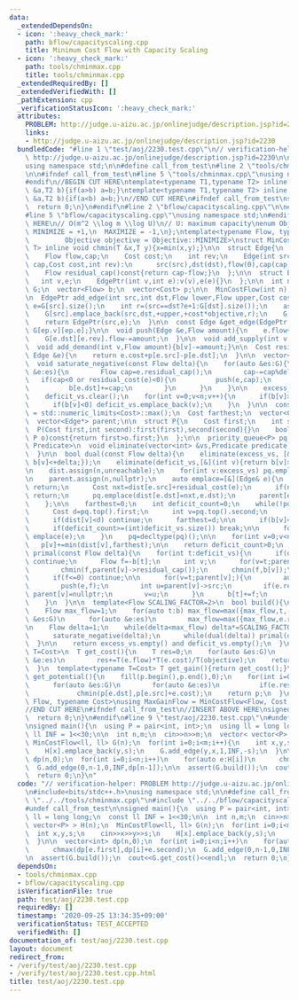 ```yaml
---
data:
  _extendedDependsOn:
  - icon: ':heavy_check_mark:'
    path: bflow/capacityscaling.cpp
    title: Minimum Cost Flow with Capacity Scaling
  - icon: ':heavy_check_mark:'
    path: tools/chminmax.cpp
    title: tools/chminmax.cpp
  _extendedRequiredBy: []
  _extendedVerifiedWith: []
  _pathExtension: cpp
  _verificationStatusIcon: ':heavy_check_mark:'
  attributes:
    PROBLEM: http://judge.u-aizu.ac.jp/onlinejudge/description.jsp?id=2230
    links:
    - http://judge.u-aizu.ac.jp/onlinejudge/description.jsp?id=2230
  bundledCode: "#line 1 \"test/aoj/2230.test.cpp\"\n// verification-helper: PROBLEM\
    \ http://judge.u-aizu.ac.jp/onlinejudge/description.jsp?id=2230\n\n#include<bits/stdc++.h>\n\
    using namespace std;\n\n#define call_from_test\n#line 2 \"tools/chminmax.cpp\"\
    \n\n#ifndef call_from_test\n#line 5 \"tools/chminmax.cpp\"\nusing namespace std;\n\
    #endif\n//BEGIN CUT HERE\ntemplate<typename T1,typename T2> inline void chmin(T1\
    \ &a,T2 b){if(a>b) a=b;}\ntemplate<typename T1,typename T2> inline void chmax(T1\
    \ &a,T2 b){if(a<b) a=b;}\n//END CUT HERE\n#ifndef call_from_test\nsigned main(){\n\
    \  return 0;\n}\n#endif\n#line 2 \"bflow/capacityscaling.cpp\"\n\n#ifndef call_from_test\n\
    #line 5 \"bflow/capacityscaling.cpp\"\nusing namespace std;\n#endif\n//BEGIN CUT\
    \ HERE\n// O(m^2 \\log m \\log U)\n// U: maximum capacity\nenum Objective{\n \
    \ MINIMIZE = +1,\n  MAXIMIZE = -1,\n};\ntemplate<typename Flow, typename Cost,\n\
    \         Objective objective = Objective::MINIMIZE>\nstruct MinCostFlow{\n  template<typename\
    \ T> inline void chmin(T &x,T y){x=min(x,y);}\n\n  struct Edge{\n    int src,dst;\n\
    \    Flow flow,cap;\n    Cost cost;\n    int rev;\n    Edge(int src,int dst,Flow\
    \ cap,Cost cost,int rev):\n      src(src),dst(dst),flow(0),cap(cap),cost(cost),rev(rev){}\n\
    \    Flow residual_cap()const{return cap-flow;}\n  };\n\n  struct EdgePtr{\n \
    \   int v,e;\n    EdgePtr(int v,int e):v(v),e(e){}\n  };\n\n  int n;\n  vector<vector<Edge>>\
    \ G;\n  vector<Flow> b;\n  vector<Cost> p;\n\n  MinCostFlow(int n):n(n),G(n),b(n,0){}\n\
    \n  EdgePtr add_edge(int src,int dst,Flow lower,Flow upper,Cost cost){\n    int\
    \ e=G[src].size();\n    int r=(src==dst?e+1:G[dst].size());\n    assert(lower<=upper);\n\
    \    G[src].emplace_back(src,dst,+upper,+cost*objective,r);\n    G[dst].emplace_back(dst,src,-lower,-cost*objective,e);\n\
    \    return EdgePtr(src,e);\n  }\n\n  const Edge &get_edge(EdgePtr ep)const{return\
    \ G[ep.v][ep.e];}\n\n  void push(Edge &e,Flow amount){\n    e.flow+=amount;\n\
    \    G[e.dst][e.rev].flow-=amount;\n  }\n\n  void add_supply(int v,Flow amount){b[v]+=amount;}\n\
    \  void add_demand(int v,Flow amount){b[v]-=amount;}\n\n  Cost residual_cost(const\
    \ Edge &e){\n    return e.cost+p[e.src]-p[e.dst];\n  }\n\n  vector<int> excess_vs,deficit_vs;\n\
    \  void saturate_negative(const Flow delta){\n    for(auto &es:G){\n      for(auto\
    \ &e:es){\n        Flow cap=e.residual_cap();\n        cap-=cap%delta;\n     \
    \   if(cap<0 or residual_cost(e)<0){\n          push(e,cap);\n          b[e.src]-=cap;\n\
    \          b[e.dst]+=cap;\n        }\n      }\n    }\n\n    excess_vs.clear();\n\
    \    deficit_vs.clear();\n    for(int v=0;v<n;v++){\n      if(b[v]>0) excess_vs.emplace_back(v);\n\
    \      if(b[v]<0) deficit_vs.emplace_back(v);\n    }\n  }\n\n  const Cost unreachable\
    \ = std::numeric_limits<Cost>::max();\n  Cost farthest;\n  vector<Cost> dist;\n\
    \  vector<Edge*> parent;\n\n  struct P{\n    Cost first;\n    int second;\n  \
    \  P(Cost first,int second):first(first),second(second){}\n    bool operator<(const\
    \ P o)const{return first>o.first;}\n  };\n\n  priority_queue<P> pq;\n\n  template<typename\
    \ Predicate>\n  void eliminate(vector<int> &vs,Predicate predicate){\n    vs.erase(remove_if(begin(vs),end(vs),predicate),end(vs));\n\
    \  }\n\n  bool dual(const Flow delta){\n    eliminate(excess_vs, [&](int v){return\
    \ b[v]<+delta;});\n    eliminate(deficit_vs,[&](int v){return b[v]>-delta;});\n\
    \n    dist.assign(n,unreachable);\n    for(int v:excess_vs) pq.emplace(dist[v]=0,v);\n\
    \n    parent.assign(n,nullptr);\n    auto emplace=[&](Edge& e){\n      if(e.residual_cap()<delta)\
    \ return;\n      Cost nxt=dist[e.src]+residual_cost(e);\n      if(nxt>=dist[e.dst])\
    \ return;\n      pq.emplace(dist[e.dst]=nxt,e.dst);\n      parent[e.dst]=&e;\n\
    \    };\n\n    farthest=0;\n    int deficit_count=0;\n    while(!pq.empty()){\n\
    \      Cost d=pq.top().first;\n      int v=pq.top().second;\n      pq.pop();\n\
    \      if(dist[v]<d) continue;\n      farthest=d;\n\n      if(b[v]<=-delta) deficit_count++;\n\
    \      if(deficit_count>=(int)deficit_vs.size()) break;\n\n      for(auto &e:G[v])\
    \ emplace(e);\n    }\n    pq=decltype(pq)();\n\n    for(int v=0;v<n;v++)\n   \
    \   p[v]+=min(dist[v],farthest);\n\n    return deficit_count>0;\n  }\n\n  void\
    \ primal(const Flow delta){\n    for(int t:deficit_vs){\n      if(dist[t]>farthest)\
    \ continue;\n      Flow f=-b[t];\n      int v;\n      for(v=t;parent[v];v=parent[v]->src)\n\
    \        chmin(f,parent[v]->residual_cap());\n      chmin(f,b[v]);\n\n      f-=f%delta;\n\
    \      if(f<=0) continue;\n\n      for(v=t;parent[v];){\n        auto &e=*parent[v];\n\
    \        push(e,f);\n        int u=parent[v]->src;\n        if(e.residual_cap()<=0)\
    \ parent[v]=nullptr;\n        v=u;\n      }\n      b[t]+=f;\n      b[v]-=f;\n\
    \    }\n  }\n\n  template<Flow SCALING_FACTOR=2>\n  bool build(){\n    p.resize(n);\n\
    \    Flow max_flow=1;\n    for(auto t:b) max_flow=max({max_flow,t,-t});\n    for(auto\
    \ &es:G)\n      for(auto &e:es)\n        max_flow=max({max_flow,e.residual_cap(),-e.residual_cap()});\n\
    \n    Flow delta=1;\n    while(delta<max_flow) delta*=SCALING_FACTOR;\n    for(;delta;delta/=SCALING_FACTOR){\n\
    \      saturate_negative(delta);\n      while(dual(delta)) primal(delta);\n  \
    \  }\n\n    return excess_vs.empty() and deficit_vs.empty();\n  }\n\n  template<typename\
    \ T=Cost>\n  T get_cost(){\n    T res=0;\n    for(auto &es:G)\n      for(auto\
    \ &e:es)\n        res+=T(e.flow)*T(e.cost)/T(objective);\n    return res/T(2);\n\
    \  }\n  template<typename T=Cost> T get_gain(){return get_cost();}\n\n  vector<Cost>\
    \ get_potential(){\n    fill(p.begin(),p.end(),0);\n    for(int i=0;i<n;i++)\n\
    \      for(auto &es:G)\n        for(auto &e:es)\n          if(e.residual_cap()>0)\n\
    \            chmin(p[e.dst],p[e.src]+e.cost);\n    return p;\n  }\n};\n\ntemplate<typename\
    \ Flow, typename Cost>\nusing MaxGainFlow = MinCostFlow<Flow, Cost, Objective::MAXIMIZE>;\n\
    //END CUT HERE\n#ifndef call_from_test\n//INSERT ABOVE HERE\nsigned main(){\n\
    \  return 0;\n}\n#endif\n#line 9 \"test/aoj/2230.test.cpp\"\n#undef call_from_test\n\
    \nsigned main(){\n  using P = pair<int, int>;\n  using ll = long long;\n  const\
    \ ll INF = 1<<30;\n\n  int n,m;\n  cin>>n>>m;\n  vector< vector<P> > H(n);\n \
    \ MinCostFlow<ll, ll> G(n);\n  for(int i=0;i<m;i++){\n    int x,y,s;\n    cin>>x>>y>>s;\n\
    \    H[x].emplace_back(y,s);\n    G.add_edge(y,x,1,INF,-s);\n  }\n\n  vector<int>\
    \ dp(n,0);\n  for(int i=0;i<n;i++)\n    for(auto e:H[i])\n      chmax(dp[e.first],dp[i]+e.second);\n\
    \  G.add_edge(0,n-1,0,INF,dp[n-1]);\n\n  assert(G.build());\n  cout<<G.get_cost()<<endl;\n\
    \  return 0;\n}\n"
  code: "// verification-helper: PROBLEM http://judge.u-aizu.ac.jp/onlinejudge/description.jsp?id=2230\n\
    \n#include<bits/stdc++.h>\nusing namespace std;\n\n#define call_from_test\n#include\
    \ \"../../tools/chminmax.cpp\"\n#include \"../../bflow/capacityscaling.cpp\"\n\
    #undef call_from_test\n\nsigned main(){\n  using P = pair<int, int>;\n  using\
    \ ll = long long;\n  const ll INF = 1<<30;\n\n  int n,m;\n  cin>>n>>m;\n  vector<\
    \ vector<P> > H(n);\n  MinCostFlow<ll, ll> G(n);\n  for(int i=0;i<m;i++){\n  \
    \  int x,y,s;\n    cin>>x>>y>>s;\n    H[x].emplace_back(y,s);\n    G.add_edge(y,x,1,INF,-s);\n\
    \  }\n\n  vector<int> dp(n,0);\n  for(int i=0;i<n;i++)\n    for(auto e:H[i])\n\
    \      chmax(dp[e.first],dp[i]+e.second);\n  G.add_edge(0,n-1,0,INF,dp[n-1]);\n\
    \n  assert(G.build());\n  cout<<G.get_cost()<<endl;\n  return 0;\n}\n"
  dependsOn:
  - tools/chminmax.cpp
  - bflow/capacityscaling.cpp
  isVerificationFile: true
  path: test/aoj/2230.test.cpp
  requiredBy: []
  timestamp: '2020-09-25 13:34:35+09:00'
  verificationStatus: TEST_ACCEPTED
  verifiedWith: []
documentation_of: test/aoj/2230.test.cpp
layout: document
redirect_from:
- /verify/test/aoj/2230.test.cpp
- /verify/test/aoj/2230.test.cpp.html
title: test/aoj/2230.test.cpp
---
```

